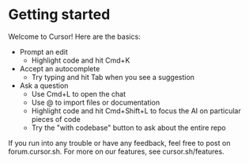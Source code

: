 # Getting started

Welcome to Cursor! Here are the basics:

* Prompt an edit
  - Highlight code and hit Cmd+K
* Accept an autocomplete
  - Try typing and hit Tab when you see a suggestion
* Ask a question
  - Use Cmd+L to open the chat 
  - Use @ to import files or documentation
  - Highlight code and hit Cmd+Shift+L to focus the AI on particular pieces of code
  - Try the "with codebase" button to ask about the entire repo

If you run into any trouble or have any feedback, feel free to post on forum.cursor.sh. For more on our features, see cursor.sh/features.
